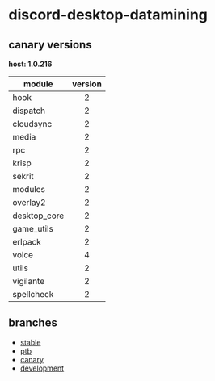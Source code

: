 # discord-desktop-datamining

## canary versions

**host: 1.0.216**

| module | version |
| ------ | :-----: |
| hook | 2 |
| dispatch | 2 |
| cloudsync | 2 |
| media | 2 |
| rpc | 2 |
| krisp | 2 |
| sekrit | 2 |
| modules | 2 |
| overlay2 | 2 |
| desktop_core | 2 |
| game_utils | 2 |
| erlpack | 2 |
| voice | 4 |
| utils | 2 |
| vigilante | 2 |
| spellcheck | 2 |

## branches

- [stable](https://github.com/OpenAsar/discord-desktop-datamining/tree/stable)
- [ptb](https://github.com/OpenAsar/discord-desktop-datamining/tree/ptb)
- [canary](https://github.com/OpenAsar/discord-desktop-datamining/tree/canary)
- [development](https://github.com/OpenAsar/discord-desktop-datamining/tree/development)